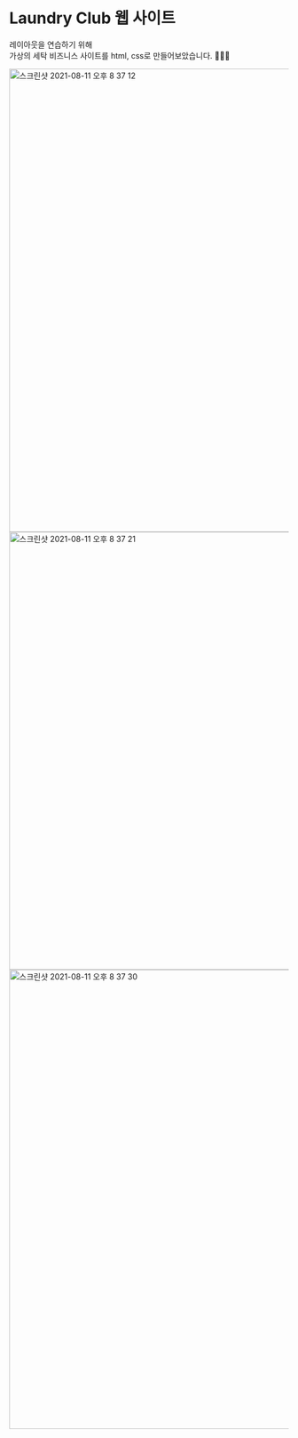 <h1>Laundry Club 웹 사이트</h1>

레이아웃을 연습하기 위해 <br>
가상의 세탁 비즈니스 사이트를 html, css로 만들어보았습니다. 👗👔👚

<img width="834" alt="스크린샷 2021-08-11 오후 8 37 12" src="https://user-images.githubusercontent.com/74946505/129023029-d8bca757-8291-4241-8521-5acde1ac7814.png">

<img width="788" alt="스크린샷 2021-08-11 오후 8 37 21" src="https://user-images.githubusercontent.com/74946505/129023024-20fdcd54-dde9-48f3-812b-59b2ecbfc52b.png">

<img width="827" alt="스크린샷 2021-08-11 오후 8 37 30" src="https://user-images.githubusercontent.com/74946505/129023013-075c8886-4b5a-450e-86fa-3a1af8e26192.png">




